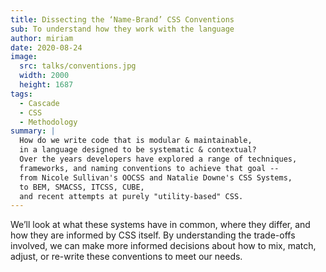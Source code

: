 ```yaml
---
title: Dissecting the ‘Name-Brand’ CSS Conventions
sub: To understand how they work with the language
author: miriam
date: 2020-08-24
image:
  src: talks/conventions.jpg
  width: 2000
  height: 1687
tags:
  - Cascade
  - CSS
  - Methodology
summary: |
  How do we write code that is modular & maintainable,
  in a language designed to be systematic & contextual?
  Over the years developers have explored a range of techniques,
  frameworks, and naming conventions to achieve that goal --
  from Nicole Sullivan's OOCSS and Natalie Downe's CSS Systems,
  to BEM, SMACSS, ITCSS, CUBE,
  and recent attempts at purely "utility-based" CSS.
---
```


We’ll look at what these systems have in common,
where they differ, and how they are informed by CSS itself.
By understanding the trade-offs involved,
we can make more informed decisions
about how to mix, match, adjust,
or re-write these conventions to meet our needs.
